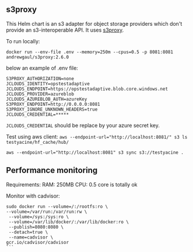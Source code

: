 
## s3proxy

This Helm chart is an s3 adapter for object storage providers which don't provide an s3-interoperable API. It uses [s3proxy](https://github.com/gaul/s3proxy).

To run locally:

`docker run --env-file .env --memory=250m --cpus=0.5 -p 8081:8081 andrewgaul/s3proxy:2.6.0`

below an example of .env file:
```
S3PROXY_AUTHORIZATION=none
JCLOUDS_IDENTITY=opstestadaptive
JCLOUDS_ENDPOINT=https://opstestadaptive.blob.core.windows.net
JCLOUDS_PROVIDER=azureblob
JCLOUDS_AZUREBLOB_AUTH=azureKey
S3PROXY_ENDPOINT=http://0.0.0.0:8081
S3PROXY_IGNORE_UNKNOWN_HEADERS=true
JCLOUDS_CREDENTIAL=*****
```

`JCLOUDS_CREDENTIAL` should be replace by your azure secret key.

Test using aws client: `aws --endpoint-url="http://localhost:8081/" s3 ls testyacine/hf_cache/hub/`

`aws --endpoint-url="http://localhost:8081" s3 sync s3://testyacine .`


## Performance monitoring

Requirements:
RAM: 250MB
CPU: 0.5 core is totally ok

Monitor with cadvisor:


````
sudo docker run --volume=/:/rootfs:ro \ 
--volume=/var/run:/var/run:rw \
 --volume=/sys:/sys:ro \ 
 --volume=/var/lib/docker/:/var/lib/docker:ro \ 
 --publish=8080:8080 \
 --detach=true \
 --name=cadvisor \ 
gcr.io/cadvisor/cadvisor
```
